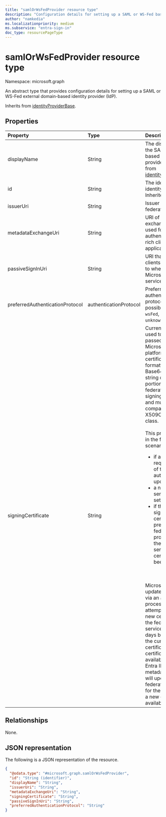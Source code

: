 ```yaml
---
title: "samlOrWsFedProvider resource type"
description: "Configuration details for setting up a SAML or WS-Fed based identity provider."
author: "namkedia"
ms.localizationpriority: medium
ms.subservice: "entra-sign-in"
doc_type: resourcePageType
---
```


# samlOrWsFedProvider resource type

Namespace: microsoft.graph

An abstract type that provides configuration details for setting up a SAML or WS-Fed external domain-based identity provider (IdP).

Inherits from [identityProviderBase](../resources/identityproviderbase.md).

## Properties

|Property|Type|Description|
|:---|:---|:---|
|displayName|String|The display name of the SAML/WS-Fed based identity provider. Inherited from [identityProviderBase](../resources/identityproviderbase.md).|
|id|String|The identifier of the identity provider. Inherited from [entity](../resources/entity.md).|
|issuerUri|String|Issuer URI of the federation server.|
|metadataExchangeUri|String|URI of the metadata exchange endpoint used for authentication from rich client applications.|
|passiveSignInUri|String|URI that web-based clients are directed to when signing in to Microsoft Entra services.|
|preferredAuthenticationProtocol|authenticationProtocol|Preferred authentication protocol. The possible values are: `wsFed`, `saml`, `unknownFutureValue`.|
|signingCertificate|String|Current certificate used to sign tokens passed to the Microsoft identity platform. The certificate is formatted as a Base64 encoded string of the public portion of the federated IdP's token signing certificate and must be compatible with the X509Certificate2 class.  <br/><br/> This property is used in the following scenarios: <ul><li> if a rollover is required outside of the autorollover update <li>a new federation service is being set up <li> if the new token signing certificate isn't present in the federation properties after the federation service certificate has been updated. </ul> <br/><br/> Microsoft Entra ID updates certificates via an autorollover process in which it attempts to retrieve a new certificate from the federation service metadata, 30 days before expiry of the current certificate. If a new certificate isn't available, Microsoft Entra ID monitors the metadata daily and will update the federation settings for the domain when a new certificate is available.|

## Relationships
None.

## JSON representation
The following is a JSON representation of the resource.
<!-- {
  "blockType": "resource",
  "keyProperty": "id",
  "@odata.type": "microsoft.graph.samlOrWsFedProvider",
  "baseType": "microsoft.graph.identityProviderBase",
  "openType": false
}
-->
``` json
{
  "@odata.type": "#microsoft.graph.samlOrWsFedProvider",
  "id": "String (identifier)",
  "displayName": "String",
  "issuerUri": "String",
  "metadataExchangeUri": "String",
  "signingCertificate": "String",
  "passiveSignInUri": "String",
  "preferredAuthenticationProtocol": "String"
}
```
